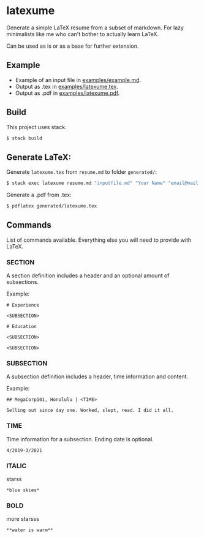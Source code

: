 # latexume

Generate a simple LaTeX resume from a subset of markdown.
For lazy minimalists like me who can't bother to actually learn LaTeX.

Can be used as is or as a base for further extension.

## Example

- Example of an input file in [examples/example.md](examples/example.md).
- Output as .tex in [examples/latexume.tex](examples/latexume.tex).
- Output as .pdf in [examples/latexume.pdf](examples/latexume.pdf).

## Build

This project uses stack.

```bash
$ stack build
```

## Generate LaTeX:

Generate `latexume.tex` from `resume.md` to folder `generated/`:

```bash
$ stack exec latexume resume.md "inputfile.md" "Your Name" "email@mail.com" "otherOptional" "info"
```

Generate a .pdf from .tex:
```bash
$ pdflatex generated/latexume.tex
```

## Commands

List of commands available.
Everything else you will need to provide with LaTeX.

### SECTION

A section definition includes a header and an optional amount of subsections.

Example:
```
# Experience

<SUBSECTION>

# Education

<SUBSECTION>

<SUBSECTION>

```

### SUBSECTION

A subsection definition includes a header, time information and content.

Example:
```
## MegaCorp101, Honolulu | <TIME>

Selling out since day one. Worked, slept, read. I did it all.

```

### TIME

Time information for a subsection.
Ending date is optional.

```
4/2019-3/2021
```

### ITALIC

starss

```
*blue skies*
```

### BOLD

more starsss

```
**water is warm**
```
